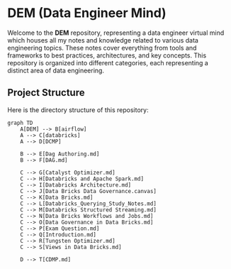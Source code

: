 # DEM (Data Engineer Mind)

Welcome to the **DEM**  repository, representing a data engineer virtual mind which houses all my notes and knowledge related to various data engineering topics. These notes cover everything from tools and frameworks to best practices, architectures, and key concepts. This repository is organized into different categories, each representing a distinct area of data engineering.

## Project Structure

Here is the directory structure of this repository:

```mermaid
graph TD
    A[DEM] --> B[airflow]
    A --> C[databricks]
    A --> D[DCMP]

    B --> E[Dag Authoring.md]
    B --> F[DAG.md]

    C --> G[Catalyst Optimizer.md]
    C --> H[Databricks and Apache Spark.md]
    C --> I[Databricks Architecture.md]
    C --> J[Data Bricks Data Governance.canvas]
    C --> K[Data Bricks.md]
    C --> L[Databricks_Querying_Study_Notes.md]
    C --> M[Databricks Structured Streaming.md]
    C --> N[Data Bricks Workflows and Jobs.md]
    C --> O[Data Governance in Data Bricks.md]
    C --> P[Exam Question.md]
    C --> Q[Introduction.md]
    C --> R[Tungsten Optimizer.md]
    C --> S[Views in Data Bricks.md]

    D --> T[CDMP.md]
```

